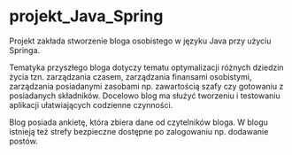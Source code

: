 ﻿# projekt_Java_Spring
Projekt zakłada stworzenie bloga osobistego w języku Java przy użyciu Springa.

Tematyka przyszłego bloga dotyczy tematu optymalizacji różnych dziedzin życia tzn. zarządzania czasem, zarządzania finansami osobistymi, zarządzania posiadanymi zasobami np. zawartością szafy czy gotowaniu z posiadanych składników. Docelowo blog ma służyć tworzeniu i testowaniu aplikacji ułatwiających codzienne czynności.

Blog posiada ankietę, która zbiera dane od czytelników bloga. W blogu istnieją też strefy bezpieczne dostępne po zalogowaniu np. dodawanie postów.